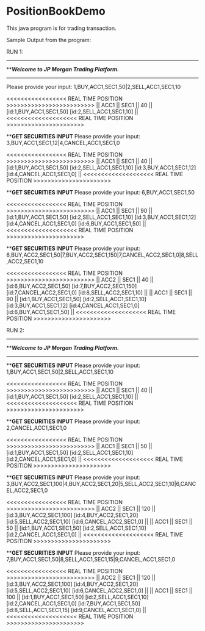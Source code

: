 # PositionBookDemo
This java program is for trading transaction.

Sample Output from the program:


RUN 1:

**************************************************************
*************Welcome to JP Morgan Trading Platform.***********
**************************************************************

Please provide your input: 1,BUY,ACC1,SEC1,50|2,SELL,ACC1,SEC1,10

<<<<<<<<<<<<<<<<< REAL TIME POSITION >>>>>>>>>>>>>>>>>>>>>>>>>
 || ACC1 || SEC1 || 40 || [id:1,BUY,ACC1,SEC1,50] [id:2,SELL,ACC1,SEC1,10] ||
<<<<<<<<<<<<<<<<<<<< REAL TIME POSITION >>>>>>>>>>>>>>>>>>>>>>


**********************GET SECURITIES INPUT********************
Please provide your input: 3,BUY,ACC1,SEC1,12|4,CANCEL,ACC1,SEC1,0

<<<<<<<<<<<<<<<<< REAL TIME POSITION >>>>>>>>>>>>>>>>>>>>>>>>>
 || ACC1 || SEC1 || 40 || [id:1,BUY,ACC1,SEC1,50] [id:2,SELL,ACC1,SEC1,10] [id:3,BUY,ACC1,SEC1,12] [id:4,CANCEL,ACC1,SEC1,0] ||
<<<<<<<<<<<<<<<<<<<< REAL TIME POSITION >>>>>>>>>>>>>>>>>>>>>>

**********************GET SECURITIES INPUT********************
Please provide your input: 6,BUY,ACC1,SEC1,50

<<<<<<<<<<<<<<<<< REAL TIME POSITION >>>>>>>>>>>>>>>>>>>>>>>>>
 || ACC1 || SEC1 || 90 || [id:1,BUY,ACC1,SEC1,50] [id:2,SELL,ACC1,SEC1,10] [id:3,BUY,ACC1,SEC1,12] [id:4,CANCEL,ACC1,SEC1,0] [id:6,BUY,ACC1,SEC1,50] ||
<<<<<<<<<<<<<<<<<<<< REAL TIME POSITION >>>>>>>>>>>>>>>>>>>>>>


**********************GET SECURITIES INPUT********************
Please provide your input: 6,BUY,ACC2,SEC1,50|7,BUY,ACC2,SEC1,150|7,CANCEL,ACC2,SEC1,0|8,SELL,ACC2,SEC1,10

<<<<<<<<<<<<<<<<< REAL TIME POSITION >>>>>>>>>>>>>>>>>>>>>>>>>
 || ACC2 || SEC1 || 40 || [id:6,BUY,ACC2,SEC1,50] [id:7,BUY,ACC2,SEC1,150] [id:7,CANCEL,ACC2,SEC1,0] [id:8,SELL,ACC2,SEC1,10] ||
 || ACC1 || SEC1 || 90 || [id:1,BUY,ACC1,SEC1,50] [id:2,SELL,ACC1,SEC1,10] [id:3,BUY,ACC1,SEC1,12] [id:4,CANCEL,ACC1,SEC1,0] [id:6,BUY,ACC1,SEC1,50] ||
<<<<<<<<<<<<<<<<<<<< REAL TIME POSITION >>>>>>>>>>>>>>>>>>>>>>





RUN 2:

**************************************************************
*************Welcome to JP Morgan Trading Platform.***********
**************************************************************

**********************GET SECURITIES INPUT********************
Please provide your input: 1,BUY,ACC1,SEC1,50|2,SELL,ACC1,SEC1,10

<<<<<<<<<<<<<<<<< REAL TIME POSITION >>>>>>>>>>>>>>>>>>>>>>>>>
 || ACC1 || SEC1 || 40 || [id:1,BUY,ACC1,SEC1,50] [id:2,SELL,ACC1,SEC1,10] ||
<<<<<<<<<<<<<<<<<<<< REAL TIME POSITION >>>>>>>>>>>>>>>>>>>>>>

**********************GET SECURITIES INPUT********************
Please provide your input: 2,CANCEL,ACC1,SEC1,0

<<<<<<<<<<<<<<<<< REAL TIME POSITION >>>>>>>>>>>>>>>>>>>>>>>>>
 || ACC1 || SEC1 || 50 || [id:1,BUY,ACC1,SEC1,50] [id:2,SELL,ACC1,SEC1,10] [id:2,CANCEL,ACC1,SEC1,0] ||
<<<<<<<<<<<<<<<<<<<< REAL TIME POSITION >>>>>>>>>>>>>>>>>>>>>>

**********************GET SECURITIES INPUT********************
Please provide your input: 3,BUY,ACC2,SEC1,100|4,BUY,ACC2,SEC1,20|5,SELL,ACC2,SEC1,10|6,CANCEL,ACC2,SEC1,0

<<<<<<<<<<<<<<<<< REAL TIME POSITION >>>>>>>>>>>>>>>>>>>>>>>>>
 || ACC2 || SEC1 || 120 || [id:3,BUY,ACC2,SEC1,100] [id:4,BUY,ACC2,SEC1,20] [id:5,SELL,ACC2,SEC1,10] [id:6,CANCEL,ACC2,SEC1,0] ||
 || ACC1 || SEC1 || 50 || [id:1,BUY,ACC1,SEC1,50] [id:2,SELL,ACC1,SEC1,10] [id:2,CANCEL,ACC1,SEC1,0] ||
<<<<<<<<<<<<<<<<<<<< REAL TIME POSITION >>>>>>>>>>>>>>>>>>>>>>

**********************GET SECURITIES INPUT********************
Please provide your input: 7,BUY,ACC1,SEC1,50|8,SELL,ACC1,SEC1,15|9,CANCEL,ACC1,SEC1,0

<<<<<<<<<<<<<<<<< REAL TIME POSITION >>>>>>>>>>>>>>>>>>>>>>>>>
 || ACC2 || SEC1 || 120 || [id:3,BUY,ACC2,SEC1,100] [id:4,BUY,ACC2,SEC1,20] [id:5,SELL,ACC2,SEC1,10] [id:6,CANCEL,ACC2,SEC1,0] ||
 || ACC1 || SEC1 || 100 || [id:1,BUY,ACC1,SEC1,50] [id:2,SELL,ACC1,SEC1,10] [id:2,CANCEL,ACC1,SEC1,0] [id:7,BUY,ACC1,SEC1,50] [id:8,SELL,ACC1,SEC1,15] [id:9,CANCEL,ACC1,SEC1,0] ||
<<<<<<<<<<<<<<<<<<<< REAL TIME POSITION >>>>>>>>>>>>>>>>>>>>>>
